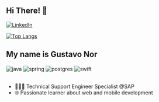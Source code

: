 <!--
Site de Badges: https://dev.to/envoy_/150-badges-for-github-pnk
Repositório do Github Stats: https://github.com/anuraghazra/github-readme-stats?tab=readme-ov-file
Emojis: https://emojipedia.org/
-->
## Hi There! 👋

[![LinkedIn](https://img.shields.io/badge/LinkedIn-0077B5?style=for-the-badge&logo=linkedin&logoColor=white)](https://www.linkedin.com/in/gustavonor/)

[![Top Langs](https://github-readme-stats.vercel.app/api/top-langs/?username=Gustavo-Nor)](https://github.com/Gustavo-Nor/github-readme-stats)

## My name is Gustavo Nor

<div style="display: inline_block">
  <img align="center" alt="java" src="https://img.shields.io/badge/Java-ED8B00?style=for-the-badge&logo=openjdk&logoColor=white" />
  <img align="center" alt="spring" src="https://img.shields.io/badge/Spring-6DB33F?style=for-the-badge&logo=spring&logoColor=white" />
  <img align="center" alt="postgres" src="https://img.shields.io/badge/PostgreSQL-316192?style=for-the-badge&logo=postgresql&logoColor=white" />
  <img align="center" alt="swift" src="https://img.shields.io/badge/swift-316192?style=for-the-badge&logo=swift&logoColor=white%22%20/%3E" />
</div><br/>

- 👨🏼‍💻 Technical Support Engineer Specialist @SAP<en/>
- 🌐 Passionate learner about web and mobile development<en/>


<!--
**Gustavo-Nor/Gustavo-Nor** is a ✨ _special_ ✨ repository because its `README.md` (this file) appears on your GitHub profile.

Here are some ideas to get you started:

- 🔭 I’m currently working on ...
- 🌱 I’m currently learning ...
- 👯 I’m looking to collaborate on ...
- 🤔 I’m looking for help with ...
- 💬 Ask me about ...
- 📫 How to reach me: ...
- 😄 Pronouns: ...
- ⚡ Fun fact: ...
-->

